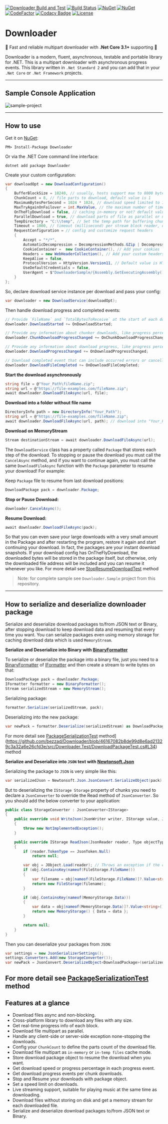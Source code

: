 ﻿[![Downloader Build and Test](https://github.com/bezzad/Downloader/workflows/Downloader%20Build%20and%20Test/badge.svg)](https://github.com/bezzad/Downloader/actions?query=workflow%3A%22Downloader+Build+and+Test%22)
[![Build Status](https://ci.appveyor.com/api/projects/status/github/bezzad/downloader?branch=master&svg=true)](https://ci.appveyor.com/project/bezzad/downloader) 
[![NuGet](https://img.shields.io/nuget/dt/downloader.svg)](https://www.nuget.org/packages/downloader) 
[![NuGet](https://img.shields.io/nuget/vpre/downloader.svg)](https://www.nuget.org/packages/downloader)
[![CodeFactor](https://www.codefactor.io/repository/github/bezzad/downloader/badge/master)](https://www.codefactor.io/repository/github/bezzad/downloader/overview/master)
[![Codacy Badge](https://api.codacy.com/project/badge/Grade/aa77095a38f84d98877434c2d73d288c)](https://app.codacy.com/gh/bezzad/Downloader?utm_source=github.com&utm_medium=referral&utm_content=bezzad/Downloader&utm_campaign=Badge_Grade_Settings)
[![License](https://img.shields.io/github/license/bezzad/downloader.svg)](https://github.com/bezzad/downloader/blob/master/LICENSE)

# Downloader

:rocket: Fast and reliable multipart downloader with **.Net Core 3.1+** supporting :rocket:

Downloader is a modern, fluent, asynchronous, testable and portable library for .NET. This is a multipart downloader with asynchronous progress events.
This library written in `.Net Standard 2` and you can add that in your `.Net Core` or `.Net Framework` projects.

----------------------------------------------------

## Sample Console Application
![sample-project](https://github.com/bezzad/Downloader/raw/master/sample.gif)

----------------------------------------------------

## How to use

Get it on [NuGet](https://www.nuget.org/packages/Downloader):

    PM> Install-Package Downloader

Or via the .NET Core command line interface:

    dotnet add package Downloader

Create your custom configuration:
```csharp
var downloadOpt = new DownloadConfiguration()
{
    BufferBlockSize = 10240, // usually, hosts support max to 8000 bytes, default values is 8000
    ChunkCount = 8, // file parts to download, default value is 1
    MaximumBytesPerSecond = 1024 * 1024, // download speed limited to 1MB/s, default values is zero or unlimited
    MaxTryAgainOnFailover = int.MaxValue, // the maximum number of times to fail
    OnTheFlyDownload = false, // caching in-memory or not? default values is true
    ParallelDownload = true, // download parts of file as parallel or not. Default value is false
    TempDirectory = "C:\\temp", // Set the temp path for buffering chunk files, the default path is Path.GetTempPath()
    Timeout = 1000, // timeout (millisecond) per stream block reader, default values is 1000
    RequestConfiguration = // config and customize request headers
    {
        Accept = "*/*",
        AutomaticDecompression = DecompressionMethods.GZip | DecompressionMethods.Deflate,
        CookieContainer =  new CookieContainer(), // Add your cookies
        Headers = new WebHeaderCollection(), // Add your custom headers
        KeepAlive = false,
        ProtocolVersion = HttpVersion.Version11, // Default value is HTTP 1.1
        UseDefaultCredentials = false,
        UserAgent = $"DownloaderSample/{Assembly.GetExecutingAssembly().GetName().Version.ToString(3)}"
    }
};
```

So, declare download service instance per download and pass your config:
```csharp
var downloader = new DownloadService(downloadOpt);
```

Then handle download progress and completed events:
```csharp
// Provide `FileName` and `TotalBytesToReceive` at the start of each downloads
downloader.DownloadStarted += OnDownloadStarted;    

// Provide any information about chunker downloads, like progress percentage per chunk, speed, total received bytes and received bytes array to live streaming.
downloader.ChunkDownloadProgressChanged += OnChunkDownloadProgressChanged;

// Provide any information about download progress, like progress percentage of sum of chunks, total speed, average speed, total received bytes and received bytes array to live streaming.
downloader.DownloadProgressChanged += OnDownloadProgressChanged;

// Download completed event that can include occurred errors or cancelled or download completed successfully.
downloader.DownloadFileCompleted += OnDownloadFileCompleted;    
```

__Start the download asynchronously__
```csharp
string file = @"Your_Path\fileName.zip";
string url = @"https://file-examples.com/fileName.zip";
await downloader.DownloadFileAsync(url, file);
```

__Download into a folder without file name__
```csharp
DirectoryInfo path = new DirectoryInfo("Your_Path");
string url = @"https://file-examples.com/fileName.zip";
await downloader.DownloadFileAsync(url, path); // download into "Your_Path\fileName.zip"
```

__Download on MemoryStream__
```csharp
Stream destinationStream = await downloader.DownloadFileAsync(url);
```

The ‍`DownloadService` class has a property called `Package` that stores each step of the download. To stopping or pause the download you must call the `CancelAsync` method, and if you want to continue again, you must call the same `DownloadFileAsync` function with the `Package` parameter to resume your download! 
For example:

Keep `Package` file to resume from last download positions:
```csharp
DownloadPackage pack = downloader.Package; 
```

__Stop or Pause Download:__
```csharp
downloader.CancelAsync(); 
```

__Resume Download:__
```csharp
await downloader.DownloadFileAsync(pack); 
```

So that you can even save your large downloads with a very small amount in the Package and after restarting the program, restore it again and start continuing your download. In fact, the packages are your instant download snapshots. If your download config has OnTheFlyDownload, the downloaded bytes ​​will be stored in the package itself, but otherwise, only the downloaded file address will be included and you can resume it whenever you like. 
For more detail see [StopResumeDownloadTest](https://github.com/bezzad/Downloader/blob/master/src/Downloader.Test/DownloadIntegrationTest.cs#L79) method


> Note: for complete sample see `Downloader.Sample` project from this repository.

----------------------------------------------------

## How to serialize and deserialize downloader package

Serialize and deserialize download packages to/from JSON text or Binary, after stopping download to keep download data and resuming that every time you want. You can serialize packages even using memory storage for caching download data which is used `MemoryStream`.

__Serialize and Deserialize into Binary with [BinaryFormatter](https://docs.microsoft.com/en-us/dotnet/api/system.runtime.serialization.formatters.binary.binaryformatter)__

To serialize or deserialize the package into a binary file, just you need to a [BinaryFormatter](https://docs.microsoft.com/en-us/dotnet/api/system.runtime.serialization.formatters.binary.binaryformatter) of [IFormatter](https://docs.microsoft.com/en-us/dotnet/api/system.runtime.serialization.iformatter) and then create a stream to write bytes on that:
```csharp
DownloadPackage pack = downloader.Package; 
IFormatter formatter = new BinaryFormatter();
Stream serializedStream = new MemoryStream();
```

Serializing package:
```csharp
formatter.Serialize(serializedStream, pack);
```

Deserializing into the new package:
```csharp
var newPack = formatter.Deserialize(serializedStream) as DownloadPackage;
```

For more detail see [PackageSerializationTest](https://github.com/bezzad/Downloader/blob/46167082b8de99d8e6ad21329c3a32a6e26cfd3e/src/Downloader.Test/DownloadPackageTest.cs#L51) method](https://github.com/bezzad/Downloader/blob/46167082b8de99d8e6ad21329c3a32a6e26cfd3e/src/Downloader.Test/DownloadPackageTest.cs#L34) method


__Serialize and Deserialize into `JSON` text with [Newtonsoft.Json](https://www.newtonsoft.com)__

Serializing the package to `JSON` is very simple like this:
```csharp
var serializedJson = Newtonsoft.Json.JsonConvert.SerializeObject(pack);
```

But to deserializing the `IStorage Storage` property of chunks you need to declare a `JsonConverter` to override the Read method of `JsonConverter`. So you should add the below converter to your application:

```csharp
public class StorageConverter : JsonConverter<IStorage>
{
    public override void WriteJson(JsonWriter writer, IStorage value, JsonSerializer serializer)
    {
        throw new NotImplementedException();
    }

    public override IStorage ReadJson(JsonReader reader, Type objectType, IStorage existingValue, bool hasExistingValue, JsonSerializer serializer)
    {
        if (reader.TokenType == JsonToken.Null)
            return null;

        var obj = JObject.Load(reader); // Throws an exception if the current token is not an object.
        if (obj.ContainsKey(nameof(FileStorage.FileName)))
        {
            var filename = obj[nameof(FileStorage.FileName)]?.Value<string>();
            return new FileStorage(filename);
        }

        if (obj.ContainsKey(nameof(MemoryStorage.Data)))
        {
            var data = obj[nameof(MemoryStorage.Data)]?.Value<string>();
            return new MemoryStorage() { Data = data };
        }

        return null;
    }
}
```

Then you can deserialize your packages from `JSON`:
```csharp
var settings = new JsonSerializerSettings();
settings.Converters.Add(new StorageConverter());
var newPack = JsonConvert.DeserializeObject<DownloadPackage>(serializedJson, settings);
```

For more detail see [PackageSerializationTest](https://github.com/bezzad/Downloader/blob/46167082b8de99d8e6ad21329c3a32a6e26cfd3e/src/Downloader.Test/DownloadPackageTest.cs#L34) method
----------------------------------------------------

## Features at a glance

- Download files async and non-blocking.
- Cross-platform library to download any files with any size.
- Get real-time progress info of each block.
- Download file multipart as parallel.
- Handle any client-side or server-side exception none-stopping the downloads.
- Config your `ChunkCount` to define the parts count of the download file.
- Download file multipart as `in-memory` or `in-temp files` cache mode.
- Store download package object to resume the download when you want.
- Get download speed or progress percentage in each progress event.
- Get download progress events per chunk downloads.
- Stop and Resume your downloads with package object.
- Set a speed limit on downloads.
- Live streaming support, suitable for playing music at the same time as downloading.
- Download files without storing on disk and get a memory stream for each downloaded file.
- Serialize and deserialize download packages to/from JSON text or Binary.